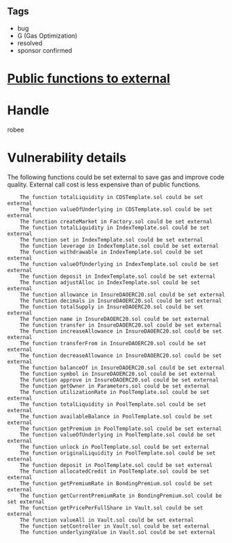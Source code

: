 ## Tags

- bug
- G (Gas Optimization)
- resolved
- sponsor confirmed

# [Public functions to external](https://github.com/code-423n4/2022-01-insure-findings/issues/7) 

# Handle

robee


# Vulnerability details

The following functions could be set external to save gas and improve code quality. 
External call cost is less expensive than of public functions. 

        The function totalLiquidity in CDSTemplate.sol could be set external
        The function valueOfUnderlying in CDSTemplate.sol could be set external
        The function createMarket in Factory.sol could be set external
        The function totalLiquidity in IndexTemplate.sol could be set external
        The function set in IndexTemplate.sol could be set external
        The function leverage in IndexTemplate.sol could be set external
        The function withdrawable in IndexTemplate.sol could be set external
        The function valueOfUnderlying in IndexTemplate.sol could be set external
        The function deposit in IndexTemplate.sol could be set external
        The function adjustAlloc in IndexTemplate.sol could be set external
        The function allowance in InsureDAOERC20.sol could be set external
        The function decimals in InsureDAOERC20.sol could be set external
        The function totalSupply in InsureDAOERC20.sol could be set external
        The function name in InsureDAOERC20.sol could be set external
        The function transfer in InsureDAOERC20.sol could be set external
        The function increaseAllowance in InsureDAOERC20.sol could be set external
        The function transferFrom in InsureDAOERC20.sol could be set external
        The function decreaseAllowance in InsureDAOERC20.sol could be set external
        The function balanceOf in InsureDAOERC20.sol could be set external
        The function symbol in InsureDAOERC20.sol could be set external
        The function approve in InsureDAOERC20.sol could be set external
        The function getOwner in Parameters.sol could be set external
        The function utilizationRate in PoolTemplate.sol could be set external
        The function totalLiquidity in PoolTemplate.sol could be set external
        The function availableBalance in PoolTemplate.sol could be set external
        The function getPremium in PoolTemplate.sol could be set external
        The function valueOfUnderlying in PoolTemplate.sol could be set external
        The function unlock in PoolTemplate.sol could be set external
        The function originalLiquidity in PoolTemplate.sol could be set external
        The function deposit in PoolTemplate.sol could be set external
        The function allocatedCredit in PoolTemplate.sol could be set external
        The function getPremiumRate in BondingPremium.sol could be set external
        The function getCurrentPremiumRate in BondingPremium.sol could be set external
        The function getPricePerFullShare in Vault.sol could be set external
        The function valueAll in Vault.sol could be set external
        The function setController in Vault.sol could be set external
        The function underlyingValue in Vault.sol could be set external


